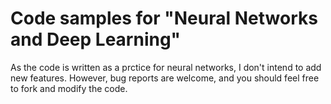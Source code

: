 # Code samples for "Neural Networks and Deep Learning"

As the code is written as a prctice for neural networks, I don't intend to add
new features.  However, bug reports are welcome, and you should feel
free to fork and modify the code.